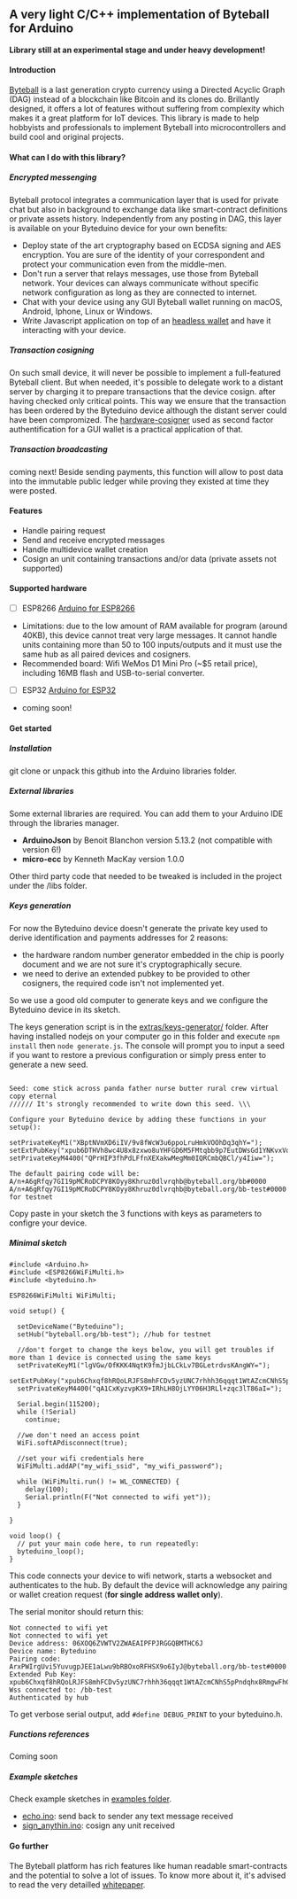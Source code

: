 ##  A very light C/C++ implementation of Byteball for Arduino

**Library still at an experimental stage and under heavy development!**

#### Introduction

[Byteball](byteball.org) is a last generation crypto currency using a Directed Acyclic Graph (DAG) instead of a blockchain like Bitcoin and its clones do. Brillantly designed, it offers a lot of features without suffering from complexity which makes it a great platform for IoT devices. This library is made to help hobbyists and professionals to implement Byteball into microcontrollers and build cool and original projects.

#### What can I do with this library?

##### Encrypted messenging
Byteball protocol integrates a communication layer that is used for private chat but also in background to exchange data like smart-contract definitions or private assets history.
Independently from any posting in DAG, this layer is available on your Byteduino device for your own benefits:
- Deploy state of the art cryptography based on ECDSA signing and AES encryption. You are sure of the identity of your correspondent and protect your communication even from the middle-men.
- Don't run a server that relays messages, use those from Byteball network. Your devices can always communicate without specific network configuration as long as they are connected to internet.
- Chat with your device using any GUI Byteball wallet running on macOS, Android, Iphone, Linux or Windows.
- Write Javascript application on top of an [headless wallet](https://github.com/byteball/headless-byteball) and have it interacting with your device.

##### Transaction cosigning
On such small device, it will never be possible to implement a full-featured Byteball client. But when needed, it's possible to delegate work to a distant server by charging it to prepare transactions that the device cosign.
after having checked only critical points. This way we ensure that the transaction has been ordered by the Byteduino device although the distant server could have been compromized.
The [hardware-cosigner](https://github.com/Papabyte/Hardware-cosigner) used as second factor authentification for a GUI wallet is a practical application of that.

##### Transaction broadcasting
coming next!
Beside sending payments, this function will allow to post data into the immutable public ledger while proving they existed at time they were posted.


#### Features

- Handle pairing request
- Send and receive encrypted messages
- Handle multidevice wallet creation
- Cosign an unit containing transactions and/or data (private assets not supported)


#### Supported hardware

- [ ] ESP8266 [Arduino for ESP8266](https://github.com/esp8266/Arduino/)
- Limitations: due to the low amount of RAM available for program (around 40KB), this device cannot treat very large messages. It cannot handle units containing more than 50 to 100 inputs/outputs and it must use the same hub as all paired devices and cosigners.
- Recommended board: Wifi WeMos D1 Mini Pro (~$5 retail price), including 16MB flash and USB-to-serial converter.

- [ ] ESP32 [Arduino for ESP32](https://github.com/espressif/arduino-esp32)
- coming soon!

#### Get started
##### Installation
git clone or unpack this github into the Arduino libraries folder.

##### External libraries
Some external libraries are required. You can add them to your Arduino IDE through the libraries manager.

 - **ArduinoJson** by Benoit Blanchon version 5.13.2 (not compatible with version 6!)
 - **micro-ecc** by Kenneth MacKay version 1.0.0

Other third party code that needed to be tweaked is included in the project under the /libs folder.

##### Keys generation
For now the Byteduino device doesn't generate the private key used to derive identification and payments addresses for 2 reasons:
 - the hardware random number generator embedded in the chip is poorly document and we are not sure it's cryptographically secure.
 - we need to derive an extended pubkey to be provided to other cosigners, the required code isn't not implemented yet.

So we use a good old computer to generate keys and we configure the Byteduino device in its sketch.

The keys generation script is in the [extras/keys-generator/](https://github.com/Papabyte/byteduino/blob/master/extras/keys-generator/) folder.
After having installed nodejs on your computer go in this folder and execute `npm install` then `node generate.js`. The console will prompt you to input a seed if you want to restore a previous configuration or simply press enter to generate a new seed.
```Enter your seed or just press enter to generate a new one

Seed: come stick across panda father nurse butter rural crew virtual copy eternal
////// It's strongly recommended to write down this seed. \\\

Configure your Byteduino device by adding these functions in your setup():

setPrivateKeyM1("XBptNVmXD6iIV/9v8fWcW3u6ppoLruHmkVOOhDq3qhY=");
setExtPubKey("xpub6DTHVh8wc4U8x8zxwo8uYHFGD6M5FMtqbb9p7EutDWsGd1YNKvxVoC9dHV2jgUs3J7P8q7rHiGY9UkYqkdNfH95YdDSRRMaxCGcU8ScGsRa");
setPrivateKeyM4400("QPrHIP3fhPdLFfnXEXakwMegMm0IQRCmbQBCl/y4Iiw=");

The default pairing code will be:
A/n+A6gRfqy7GI19pMCRoDCPY8KOyy8Khruz0dlvrqhb@byteball.org/bb#0000
A/n+A6gRfqy7GI19pMCRoDCPY8KOyy8Khruz0dlvrqhb@byteball.org/bb-test#0000 for testnet
```
Copy paste in your sketch the 3 functions with keys as parameters to configre your device.

##### Minimal sketch

    #include <Arduino.h>
    #include <ESP8266WiFiMulti.h>
    #include <byteduino.h>
    
    ESP8266WiFiMulti WiFiMulti;
    
    void setup() {
    
      setDeviceName("Byteduino");
      setHub("byteball.org/bb-test"); //hub for testnet
    
      //don't forget to change the keys below, you will get troubles if more than 1 device is connected using the same keys
      setPrivateKeyM1("lgVGw/OfKKK4NqtK9fmJjbLCkLv7BGLetrdvsKAngWY=");
      setExtPubKey("xpub6Chxqf8hRQoLRJFS8mhFCDv5yzUNC7rhhh36qqqt1WtAZcmCNhS5pPndqhx8RmgwFhGPa9FYq3iTXNBkYdkrAKJxa7qnahnAvCzKW5dnfJn");
      setPrivateKeyM4400("qA1CxKyzvpKX9+IRhLH8OjLYY06H3RLl+zqc3lT86aI=");
    
      Serial.begin(115200);
      while (!Serial)
        continue;
    
      //we don't need an access point
      WiFi.softAPdisconnect(true);
    
      //set your wifi credentials here
      WiFiMulti.addAP("my_wifi_ssid", "my_wifi_password");
    
      while (WiFiMulti.run() != WL_CONNECTED) {
        delay(100);
        Serial.println(F("Not connected to wifi yet"));
      }
    
    }
    
    void loop() {
      // put your main code here, to run repeatedly:
      byteduino_loop();
    }


This code connects your device to wifi network, starts a websocket and authenticates to the hub.
By default the device will acknowledge any pairing or wallet creation request (**for single address wallet only**).

The serial monitor should return this:
```
Not connected to wifi yet
Not connected to wifi yet
Device address: 06XOQ6ZVWTV2ZWAEAIPFPJRGGQBMTHC6J
Device name: Byteduino
Pairing code: ArxPWIrgUvi5YuvugpJEE1aLwu9bRBOxoRFHSX9o6IyJ@byteball.org/bb-test#0000
Extended Pub Key:
xpub6Chxqf8hRQoLRJFS8mhFCDv5yzUNC7rhhh36qqqt1WtAZcmCNhS5pPndqhx8RmgwFhGPa9FYq3iTXNBkYdkrAKJxa7qnahnAvCzKW5dnfJn
Wss connected to: /bb-test
Authenticated by hub
```
To get verbose serial output, add `#define DEBUG_PRINT` to your byteduino.h.

##### Functions references
Coming soon

##### Example sketches
Check example sketches in [examples folder](https://github.com/Papabyte/byteduino/tree/master/examples).

- [echo.ino](https://github.com/Papabyte/byteduino/blob/master/examples/echo/echo.ino): send back to sender any text message received
- [sign_anythin.ino](https://github.com/Papabyte/byteduino/blob/master/examples/sign_anything/sign_anything.ino): cosign any unit received

#### Go further
The Byteball platform has rich features like human readable smart-contracts and the potential to solve a lot of issues. To know more about it, it's advised to read the very detailled [whitepaper](https://byteball.org/Byteball.pdf).

